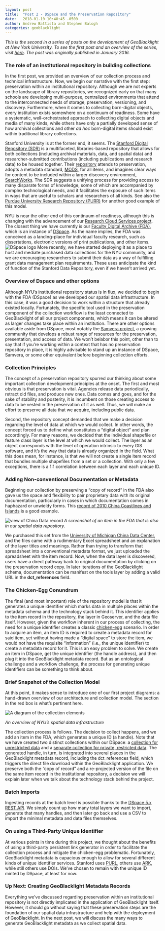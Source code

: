 ```yaml
---
layout: post
title:  "Post 2 - DSpace and the Preservation Repository"
date:   2018-01-10 10:48:45 -0500
author: Andrew Battista and Stephen Balogh
categories: geoblacklight
---
```


*This is the second in a series of posts on the development of GeoBlacklight at New York University. To see the first post and an overview of the series, visit [here](https://andrewbattista.github.io/geoblacklight/2018/01/10/geoblacklight-overview.html). The post was originally published in January 2016.*

### The role of an institutional repository in building collections

In the first post, we provided an overview of our collection process and technical infrastructure. Now, we begin our narrative with the first step: preservation within an institutional repository. Although we are not experts on the landscape of library repositories, we recognized early on that many schools are developing multi-purpose, centralized environments that attend to the interconnected needs of storage, preservation, versioning, and discovery. Furthermore, when it comes to collecting born-digital objects, every institution exists somewhere on a continuum of readiness. Some have a systematic, well-orchestrated approach to collecting digital objects and media of many kinds, while others have only a partially developed sense of how archival collections and other *ad hoc* born-digital items should exist within traditional library collections.

Stanford University is at the former end, it seems. The [Stanford Digital Repository (SDR)](https://sdr.stanford.edu/) is a multifaceted, libraries-based repository that allows for both collections (including archival materials, data, and spatial data) and researcher-submitted contributions (including publications and research data) to be housed together. Their [repository](https://library.stanford.edu/research/stanford-digital-repository) attends to preservation, adopts a metadata standard, [MODS](http://www.loc.gov/standards/mods/), for all items, and imagines clear ways for content to be included within a larger discovery environment, [SearchWorks](https://searchworks.stanford.edu). The SDR suggests a unifying process for providing access to many disparate forms of knowledge, some of which are accompanied by complex technological needs, and it facilitates the exposure of such items in ways that are useful to scholars and researchers of all kinds. See also the [Purdue University Research Repository (PURR)](https://purr.purdue.edu/) for another good example of this model.

NYU is near the other end of this continuum of readiness, although this is changing with the advancement of our [Research Cloud Services project](https://wp.nyu.edu/library-drsr/). The closest thing we have currently is our [Faculty Digital Archive (FDA)](https://archive.nyu.edu), which is an instance of [DSpace](http://www.dspace.org/). As the name implies, the FDA was conceived as a landing-place for individual faculty research, such as dissertations, electronic versions of print publications, and other items. ![DSpace logo](https://github.com/andrewbattista/andrewbattista.github.io/blob/master/blog_media/dspace_logo.png?raw=true) More recently, we have started deploying it as a place to host and mediate purchased data collections for the NYU community, and we are encouraging researchers to submit their data as a way of fulfilling grant data management plan requirements. These uses anticipate the kind of function of the Stanford Data Repository, even if we haven’t arrived yet.

### Overview of Dspace and other options

Although NYU’s institutional repository status is in flux, we decided to begin with the FDA (DSpace) as we developed our spatial data infrastructure. In this case, it was a good decision to work within a structure that already existed locally. Fortunately, the specific tool used in the preservation component of the collection workflow is the least connected to GeoBlacklight of all our project components, which means it can be altered as larger changes take place within an institution. There are other options available aside from DSpace, most notably the [Samvera project](https://samvera.org/), a growing community that develops a robust range of resources for the preservation, presentation, and access of data. We won’t belabor this point, other than to say that if you’re working within a context that has no preservation repository in place, it is highly advisable to stand up an instance of DSpace, Samvera, or some other equivalent before beginning collection efforts.

### Collection Principles

The concept of a preservation repository spurred our thinking about some important collection development principles at the onset. The first and most obvious is that preservation is vital. Agencies release data periodically, retract old files, and produce new ones. Data comes and goes, and for the sake of stability and posterity, it is incumbent on those creating access to data to be vested in the preservation of it as well. Thus, we will make an effort to preserve all data that we acquire, including public data.

Second, the repository concept demanded that we make a decision regarding the level of data at which we would collect. In other words, the concept forced us to define what constitutes a “digital object” and plan accordingly. For many reasons, we decided that the individual shapefile or feature class layer is the level at which we would collect. The layer as an object corresponds with the level of operation intrinsic to every GIS software, and it’s the way that data is already organized in the field. What this does mean, for instance, is that we will not create a single item record that bundles multiple shapefiles from a set or a collection. With only a few exceptions, there is a 1:1 correlation between each layer and each unique ID.

### Adding Non-conventional Documentation or Metadata

Beginning our collection by preserving a “copy of record” in the FDA also gave us the space and flexibility to pair proprietary data with its original documentation, particularly in cases in which documentation comes in haphazard or unwieldy forms. This [record of 2010 China Coastlines and Islands](http://hdl.handle.net/2451/33916) is a good example.

![view of China Data record](https://github.com/andrewbattista/andrewbattista.github.io/blob/master/blog_media/2010_china_coastlines_shot.png?raw=true)
*A screenshot of an item in the FDA that is also in our spatial data repository.*

We purchased this set from the [University of Michigan China Data Center](http://chinadatacenter.org/Data/ServiceContent.aspx?id=58), and the files came with a rudimentary Excel spreadsheet and an explanation of the layer titles and meanings. Rather than trying to transform that spreadsheet into a conventional metadata format, we just uploaded the spreadsheet with the item record. Now, when the data layer is discovered, users have a direct pathway back to original documentation by clicking on the preservation record copy. In later iterations of the GeoBlacklight schema, documentation can be manifest on the tools layer by adding a valid URL in the **dct_references** field.

### The Chicken-Egg Conundrum

The final (and most important) role of the repository model is that it generates a unique identifier which marks data in multiple places within the metadata schema and the technology stack behind it. This identifier applies to the item record in the repository, the layer in Geoserver, and the data file itself. However, given the workflow inherent in our process of collecting, the need for a unique identifier creates a classic [chicken-egg](https://en.wikipedia.org/wiki/Chicken_or_the_egg) scenario. In order to acquire an item, an item ID is required to create a metadata record for said item, yet without having made a “digital space” to store the item, we would not have the requisite “information” (i.e., the unique identifier) to create a metadata record for it. This is an easy problem to solve. We create an item in DSpace, get the unique identifier (the handle address), and then plug it into the GeoBlacklight metadata record. But as an ontological challenge and a workflow challenge, the process for generating unique identifiers can be something to think about.

### Brief Snapshot of the Collection Model

At this point, it makes sense to introduce one of our first project diagrams: a hand-drawn overview of our architecture and collection model. The section in the red box is what’s pertinent here.

![A diagram of the collection elements](https://raw.githubusercontent.com/andrewbattista/andrewbattista.github.io/master/blog_media/sdr_architecture_nyu.png)

*An overview of NYU’s spatial data infrastructure*

The collection process is follows. The decision to collect happens, and we add an item in the FDA, which generates a unique ID (a handle). Note that we have created two distinct collections within our DSpace: a [collection for unrestricted data](https://archive.nyu.edu/handle/2451/33902) and a [separate collection for private, restricted data](https://archive.nyu.edu/handle/2451/33903). The generated handle, in turn, is integrated into several places in the GeoBlacklight metadata record, including the dct_references field, which triggers the direct file download within the GeoBlacklight application. We preserve both the “copy of record” and a re-projected version of the file on the same item record in the institutional repository, a decision we will explain later when we talk about the technology stack behind the project.

### Batch Imports

Ingesting records at the batch level is possible thanks to the [DSpace 5.x REST API](https://wiki.duraspace.org/display/DSDOC5x/REST+API). We simply count up how many total layers we want to import, generate that many handles, and then later go back and use a CSV to import the minimal metadata and data files themselves.

### On using a Third-Party Unique Identifier

At various points in time during this project, we thought about the benefits of using a third-party persistent link generator in order to facilitate the collection process and mitigate the chicken-egg problematic. Fortunately, GeoBlacklight metadata is capacious enough to allow for several different kinds of unique identifier services. Stanford uses [PURL](https://purl.org/docs/index.html), others use [ARK](https://confluence.ucop.edu/display/Curation/ARK), while still others use DOIs. We’ve chosen to remain with the unique ID minted by DSpace, at least for now.

### Up Next: Creating GeoBlacklight Metadata Records

Everything we’ve discussed regarding preservation within an institutional repository is not directly implicated in the application of GeoBlacklight itself. However, it should go without saying that these preservation steps are the foundation of our spatial data infrastructure and help with the deployment of GeoBlacklight. In the next post, we will discuss the many ways to generate GeoBlacklight metadata as we collect spatial data.
